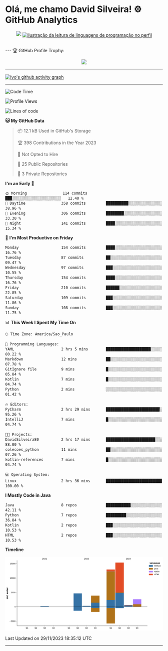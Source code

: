 
# Olá, me chamo David Silveira! ⚙️ GitHub Analytics

<div width="100%" align="center">
  <img  src="http://github-profile-summary-cards.vercel.app/api/cards/profile-details?username=DavidSilveira80&theme=transparent"/>
  <a href="https://github.com/Gurupreet" title="ilustração do mapeamento de linguagens">
  <img align="center" src="https://github-readme-stats.vercel.app/api/top-langs/?username=DavidSilveira80&theme=dracula&hide_langs_below=1" alt="ilustração da leitura de linguagens de programação no perfil"/>
</a>
</div>


<br />

--- 🏆 GitHub Profile Trophy:

<p align="center">
  <a
    href="https://github.com/ryo-ma/github-profile-trophy"
    title="repositório de troféus"
  >
    <img
      width="800"
      src="https://github-profile-trophy.vercel.app/?username=DavidSilveira80&column=8&theme=darkhub&no-frame=true&no-bg=true"
    />
  </a>
</p>

---
[![Ivo's github activity graph](https://github-readme-activity-graph.vercel.app/graph?username=DavidSilveira80&bg_color=0d1117&color=708090&line=139ae1&point=ffffff&area=true&hide_border=true)](https://github.com/ip681/)

---
<!--START_SECTION:waka-->
![Code Time](http://img.shields.io/badge/Code%20Time-87%20hrs%207%20mins-blue)

![Profile Views](http://img.shields.io/badge/Profile%20Views-200-blue)

![Lines of code](https://img.shields.io/badge/From%20Hello%20World%20I%27ve%20Written-40.2%20thousand%20lines%20of%20code-blue)

**🐱 My GitHub Data** 

> 📦 12.1 kB Used in GitHub's Storage 
 > 
> 🏆 398 Contributions in the Year 2023
 > 
> 🚫 Not Opted to Hire
 > 
> 📜 25 Public Repositories 
 > 
> 🔑 3 Private Repositories 
 > 
**I'm an Early 🐤** 

```text
🌞 Morning                114 commits         ███░░░░░░░░░░░░░░░░░░░░░░   12.40 % 
🌆 Daytime                358 commits         ██████████░░░░░░░░░░░░░░░   38.96 % 
🌃 Evening                306 commits         ████████░░░░░░░░░░░░░░░░░   33.30 % 
🌙 Night                  141 commits         ████░░░░░░░░░░░░░░░░░░░░░   15.34 % 
```
📅 **I'm Most Productive on Friday** 

```text
Monday                   154 commits         ████░░░░░░░░░░░░░░░░░░░░░   16.76 % 
Tuesday                  87 commits          ██░░░░░░░░░░░░░░░░░░░░░░░   09.47 % 
Wednesday                97 commits          ███░░░░░░░░░░░░░░░░░░░░░░   10.55 % 
Thursday                 154 commits         ████░░░░░░░░░░░░░░░░░░░░░   16.76 % 
Friday                   210 commits         ██████░░░░░░░░░░░░░░░░░░░   22.85 % 
Saturday                 109 commits         ███░░░░░░░░░░░░░░░░░░░░░░   11.86 % 
Sunday                   108 commits         ███░░░░░░░░░░░░░░░░░░░░░░   11.75 % 
```


📊 **This Week I Spent My Time On** 

```text
🕑︎ Time Zone: America/Sao_Paulo

💬 Programming Languages: 
YAML                     2 hrs 5 mins        ████████████████████░░░░░   80.22 % 
Markdown                 12 mins             ██░░░░░░░░░░░░░░░░░░░░░░░   07.78 % 
GitIgnore file           9 mins              █░░░░░░░░░░░░░░░░░░░░░░░░   05.84 % 
Kotlin                   7 mins              █░░░░░░░░░░░░░░░░░░░░░░░░   04.74 % 
Python                   2 mins              ░░░░░░░░░░░░░░░░░░░░░░░░░   01.42 % 

🔥 Editors: 
PyCharm                  2 hrs 29 mins       ████████████████████████░   95.26 % 
IntelliJ                 7 mins              █░░░░░░░░░░░░░░░░░░░░░░░░   04.74 % 

🐱‍💻 Projects: 
DavidSilveira80          2 hrs 17 mins       ██████████████████████░░░   88.00 % 
colecoes_python          11 mins             ██░░░░░░░░░░░░░░░░░░░░░░░   07.26 % 
kotlin-references        7 mins              █░░░░░░░░░░░░░░░░░░░░░░░░   04.74 % 

💻 Operating System: 
Linux                    2 hrs 36 mins       █████████████████████████   100.00 % 
```

**I Mostly Code in Java** 

```text
Java                     8 repos             ███████████░░░░░░░░░░░░░░   42.11 % 
Python                   7 repos             █████████░░░░░░░░░░░░░░░░   36.84 % 
Kotlin                   2 repos             ███░░░░░░░░░░░░░░░░░░░░░░   10.53 % 
HTML                     2 repos             ███░░░░░░░░░░░░░░░░░░░░░░   10.53 % 
```



**Timeline**

![Lines of Code chart](https://raw.githubusercontent.com/DavidSilveira80/DavidSilveira80/master/assets/bar_graph.png)


 Last Updated on 29/11/2023 18:35:12 UTC
<!--END_SECTION:waka-->

---



